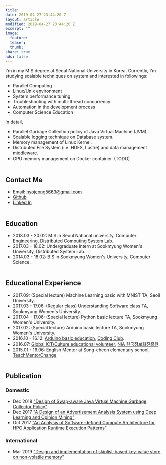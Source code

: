 ```yaml
---
title:
date: 2019-04-27 23:44:20 Z
layout: article
modified: 2019-04-27 23:44:20 Z
excerpt: ""
image:
  feature:
  teaser:
  thumb:
share: true
ads: false
---
```


I'm in my M.S degree at Seoul National University in Korea. Currently, I'm studying scalable techniques on system and interested in followings:
* Parallel Computing
* Linux/Unix environment
* System performance tuning
* Troubleshooting with multi-thread concurrency
* Automation in the development process
* Computer Science Education

In detail, 
* Parallel Garbage Collection policy of Java Virtual Machine (JVM).
* Scalable logging technique on Database system.
* Memory management of Linux Kernel.
* Distributed File System (i.e. HDFS, Lustre) and data management middleware.
* GPU memory management on Docker container. (TODO)
<br /><br />

## Contact Me
* Email: hyojeong5663@gmail.com
* <a href="https://github.com/hyojeonglee">Github</a>
* <a href="https://www.linkedin.com/in/hyo-jeong-lee-09a169137/">Linked In</a>
<br /><br />

## Education
* 2018.03 - 20.02: M.S in Seoul National university, Computer Engineering, <a href="http://dcslab.snu.ac.kr">Distributed Computing System Lab</a>.
* 2017.03 - 18.02: Undergraduate intern at Sookmyung Women's University, Distributed System Lab.
* 2014.03 - 18.02: B.S in Sookmyung Women's University, Computer Science.
<br /><br />

## Educational Experience
* 2017.09: (Special lecture) Machine Learning basic with MNIST TA, Seoil University. 
* 2017.03 - 17.06: (Regular class) Understanding Software class TA, Sookmyung Women's University.
* 2017.04 - 17.06: (Special lecture) Python basic lecture TA, Sookmyung Women's University.
* 2017.02: (Special lecture) Arduino basic lecture TA, Sookmyung Women's University.
* 2016.10 - 16.12: <a href="https://blog.naver.com/hyon2224/220875764962">Arduino basic education</a>, <a href="http://codingclubs.org/">Coding Club</a>.
* 2016.07: <a href="https://blog.naver.com/hyon2224/220801760095">Global ICT/Culture educational volunteer</a>, <a href="https://kiv.nia.or.kr/front/main/main.do">NIA 한국정보화진흥원</a>
* 2015.01 - 16.06: English Mentor at Song-cheon elementary school, <a href="https://www.facebook.com/TeachMentorChange/">TeachMentorChange</a>
<br /><br />

## Publication
### Domestic
* Dec 2018 <a href="http://www.dbpia.co.kr/journal/articleDetail?nodeId=NODE07613487&language=ko_KR">"Design of Swap-aware Java Virtual Machine Garbage Collector Policy"</a>
* Dec 2017 <a href="http://www.dbpia.co.kr/journal/articleDetail?nodeId=NODE07322804&language=ko_KR">"A Design of an Advertisement Analysis System using Deep Learning and Opinion Mining"</a>
* Oct 2017 <a href="http://www.riss.kr/search/detail/DetailView.do?p_mat_type=1a0202e37d52c72d&control_no=85c2082643d709c9c85d2949c297615a#redirect">"An Analysis of Software-defined Compute Architecture for HPC Application Runtime Execution Patterns"</a>

### International
* Mar 2019 <a href="https://link.springer.com/article/10.1007/s10586-019-02925-1">"Design and implementation of skiplist-based key-value store on non-volatile memory"</a>

